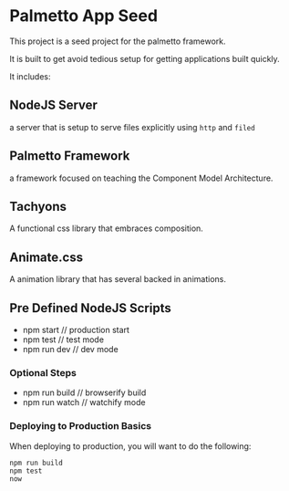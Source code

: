 # Palmetto App Seed

This project is a seed project for the palmetto framework.

It is built to get avoid tedious setup for getting applications built quickly.

It includes:

## NodeJS Server

a server that is setup to serve files explicitly using `http` and `filed`

## Palmetto Framework

a framework focused on teaching the Component Model Architecture.

## Tachyons

A functional css library that embraces composition.

## Animate.css

A animation library that has several backed in animations.

## Pre Defined NodeJS Scripts

* npm start // production start
* npm test // test mode
* npm run dev // dev mode

### Optional Steps

* npm run build // browserify build
* npm run watch // watchify mode

### Deploying to Production Basics

When deploying to production, you will want to do the following:

```
npm run build
npm test
now
```


